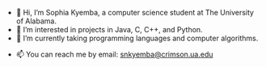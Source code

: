 - 👋 Hi, I’m Sophia Kyemba, a computer science student at The University of Alabama.
- 👀 I’m interested in projects in Java, C, C++, and Python.
- 🌱 I’m currently taking programming languages and computer algorithms.
<!--- - 💞️ I’m looking to collaborate on ... --->
- 📫 You can reach me by email: snkyemba@crimson.ua.edu
<!---
snkyemba/snkyemba is a ✨ special ✨ repository because its `README.md` (this file) appears on your GitHub profile.
You can click the Preview link to take a look at your changes.
--->
